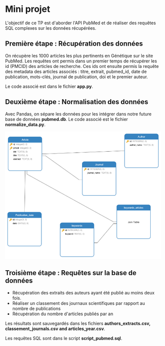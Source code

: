 # Mini projet

L'objectif de ce TP est d'aborder l'API PubMed et de réaliser des requêtes SQL complexes sur les données récupérées.

## Première étape : Récupération des données

On récupère les 1000 articles les plus pertinents en Génétique sur le site PubMed. 
Les requêtes ont permis dans un premier temps de récupérer les id (PMCID) des articles de recherche. Ces ids ont ensuite permis la requête des metadata des articles associés : titre, extrait, pubmed_id, date de publication, mots-clés, journal de publication, doi et le premier auteur.

Le code associé est dans le fichier **app.py**.

## Deuxième étape : Normalisation des données

Avec Pandas, on sépare les données pour les intégrer dans notre future base de données **pubmed.db**.
Le code associé est le fichier **normalize_data.py**.

![sql_model](model.png)

## Troisième étape : Requêtes sur la base de données

- Récupération des extraits des auteurs ayant été publié au moins deux fois.
- Réaliser un classement des journaux scientifiques par rapport au nombre de publications
- Récupération du nombre d'articles publiés par an

Les résultats sont sauvegardés dans les fichiers **authors_extracts.csv, classement_journals.csv and articles_year.csv**.

Les requêtes SQL sont dans le script **script_pubmed.sql**.
